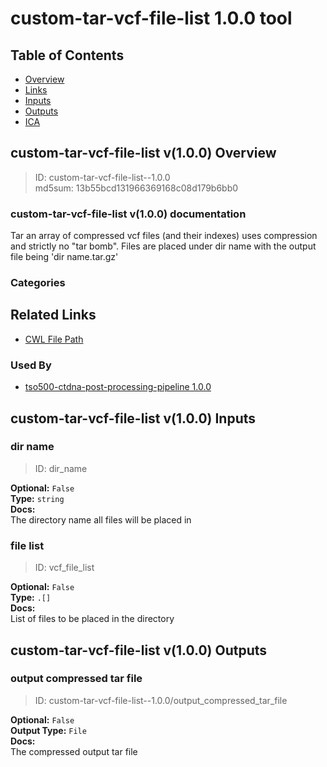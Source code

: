 
custom-tar-vcf-file-list 1.0.0 tool
===================================

## Table of Contents
  
- [Overview](#custom-tar-vcf-file-list-v100-overview)  
- [Links](#related-links)  
- [Inputs](#custom-tar-vcf-file-list-v100-inputs)  
- [Outputs](#custom-tar-vcf-file-list-v100-outputs)  
- [ICA](#ica)  


## custom-tar-vcf-file-list v(1.0.0) Overview



  
> ID: custom-tar-vcf-file-list--1.0.0  
> md5sum: 13b55bcd131966369168c08d179b6bb0

### custom-tar-vcf-file-list v(1.0.0) documentation
  
Tar an array of compressed vcf files (and their indexes) uses compression and strictly no "tar bomb".
Files are placed under dir name with the output file being 'dir name.tar.gz'

### Categories
  


## Related Links
  
- [CWL File Path](../../../../../../tools/custom-tar-vcf-file-list/1.0.0/custom-tar-vcf-file-list__1.0.0.cwl)  


### Used By
  
- [tso500-ctdna-post-processing-pipeline 1.0.0](../../../workflows/tso500-ctdna-post-processing-pipeline/1.0.0/tso500-ctdna-post-processing-pipeline__1.0.0.md)  

  


## custom-tar-vcf-file-list v(1.0.0) Inputs

### dir name



  
> ID: dir_name
  
**Optional:** `False`  
**Type:** `string`  
**Docs:**  
The directory name all files will be placed in


### file list



  
> ID: vcf_file_list
  
**Optional:** `False`  
**Type:** `.[]`  
**Docs:**  
List of files to be placed in the directory

  


## custom-tar-vcf-file-list v(1.0.0) Outputs

### output compressed tar file



  
> ID: custom-tar-vcf-file-list--1.0.0/output_compressed_tar_file  

  
**Optional:** `False`  
**Output Type:** `File`  
**Docs:**  
The compressed output tar file
  

  

